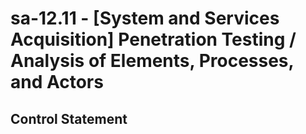 # sa-12.11 - \[System and Services Acquisition\] Penetration Testing / Analysis of Elements, Processes, and Actors

## Control Statement

